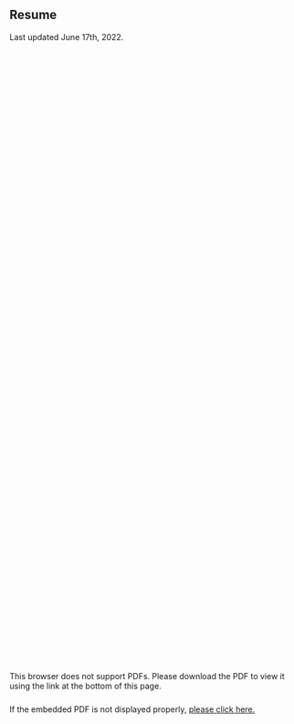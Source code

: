 ## Resume
Last updated June 17th, 2022.

<object data="https://ryanmburns93.github.io/pdf/Ryan_Burns_Resume_2022.pdf" type="application/pdf" width="800px" height="1075px">
    <embed src="https://drive.google.com/viewerng/
viewer?embedded=true&url=https://ryanmburns93.github.io/pdf/Ryan_Burns_Resume_2022.pdf#view=FitW" width="800px" height="1075px" />
        <p>This browser does not support PDFs. Please download the PDF to view it using the link at the bottom of this page.</p>
    </embed>
</object>
<div style="line-height:10px;"><br></div>
If the embedded PDF is not displayed properly, <a href='pdf/Ryan_Burns_Resume_2022.pdf' target="_blank">please click here.</a>